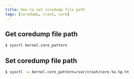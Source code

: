 ```yaml
---
title: How to set coredump file path
tags: [coredump, crash, core]
---
```


## Get coredump file path ##

```sh
$ sysctl kernel.core_pattern
```

## Set coredump file path ##

```sh
$ sysctl -w kernel.core_pattern=/var/crash/core.%u.%p.%t
```

